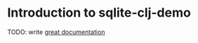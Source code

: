# Introduction to sqlite-clj-demo

TODO: write [great documentation](http://jacobian.org/writing/what-to-write/)
